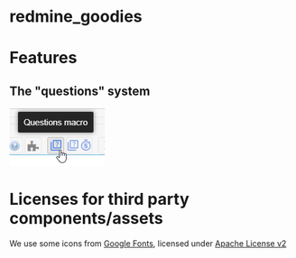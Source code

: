 # redmine_goodies

# Features

## The "questions" system

![](img-readme/questions1.png)

# Licenses for third party components/assets

We use some icons from [Google Fonts](https://fonts.google.com/icons), licensed under [Apache License v2](https://www.apache.org/licenses/LICENSE-2.0.html)